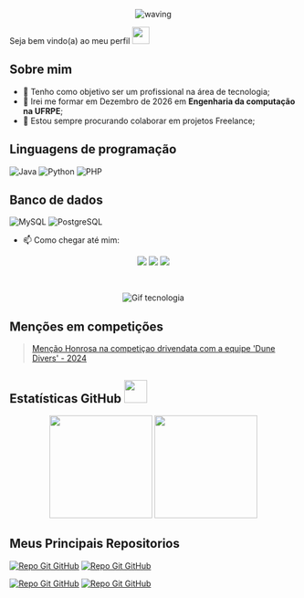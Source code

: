 <div align="center">

![waving](https://capsule-render.vercel.app/api?type=waving&height=200&text=Erick%20Jonathan&fontAlign=50&fontAlignY=40&color=0:2e2e2e,100:3cb371F&animation=twinkling&fontColor=1e74ff)

</div>
  
Seja bem vindo(a) ao meu perfil <img src="https://c.tenor.com/Wx9IEmZZXSoAAAAi/hi.gif" width=30>


## Sobre mim

- 🎯 Tenho como objetivo ser um profissional na área de tecnologia;
- 🌱 Irei me formar em Dezembro de 2026 em **Engenharia da computação na UFRPE**;
- 👯 Estou sempre procurando colaborar em projetos Freelance;

## Linguagens de programação
![Java](https://img.shields.io/badge/java-%23ED8B00.svg?style=for-the-badge&logo=openjdk&logoColor=white)
![Python](https://img.shields.io/badge/python-3670A0?style=for-the-badge&logo=python&logoColor=ffdd54)
![PHP](https://img.shields.io/badge/php-FFF?style=for-the-badge&logo=php&logoColor=4F5B93)

## Banco de dados
![MySQL](https://img.shields.io/badge/MySQL-000?style=for-the-badge&logo=mysql&logoColor=015F8B)
![PostgreSQL](https://img.shields.io/badge/PostgreSQL-000?style=for-the-badge&logo=PostgreSQL&logoColor==015F8B)



- 📫 Como chegar até mim: 

<div align="center">

  <a href="https://github.com/erickjonatthan" target="_blank"><img src="https://img.shields.io/badge/Github-1e74ff?style=for-the-badge&logo=github&logoColor=white"></a>
  <a href="https://instagram.com/erickjonatthan"><img src="https://img.shields.io/badge/-Instagram-1e74ff?style=for-the-badge&logo=instagram&logoColor=white"></a>
  <a href="https://www.linkedin.com/in/ericksantos"><img src="https://img.shields.io/badge/-LinkedIn-1e74ff?style=for-the-badge&logo=linkedin&logoColor=white"></a> 
  
</div> 

<br />

<div align="center">

![Gif tecnologia](https://blog.vindi.com.br/wp-content/uploads/2018/02/qual-futuro-do-pagamento.gif)

</div>

## Menções em competições

> [Menção Honrosa na competiçao drivendata com a equipe 'Dune Divers' - 2024](https://www.drivendata.org/competitions/256/)

## Estatísticas GitHub <img src="https://github.githubassets.com/images/mona-loading-dark.gif" height=40>

<div align="center">

  <img src="https://github-readme-stats.vercel.app/api?username=erickjonatthan&bg_color=2e2e2e&title_color=d0cccc&text_color=1e74ff&icon_color=1e74ff&border_color=d0cccc" height="180em"/>
  <img src="https://github-readme-stats.vercel.app/api/top-langs/?username=erickjonatthan&hide=jupyter%20notebook&layout=compact&langs_count=7&bg_color=2e2e2e&title_color=d0cccc&text_color=1e74ff&icon_color=1e74ff&border_color=d0cccc" height="180em"/>

</div>

## Meus Principais Repositorios

[![Repo Git GitHub](https://github-readme-stats.vercel.app/api/pin/?username=Erickjonatthan&repo=PaleBlueDot-DuneDivers&bg_color=000&border_color=30A3DC&show_icons=true&icon_color=30A3DC&title_color=1E74FF&text_color=FFF)](https://github.com/Erickjonatthan/PaleBlueDot-DuneDivers)
[![Repo Git GitHub](https://github-readme-stats.vercel.app/api/pin/?username=Erickjonatthan&repo=lembrete_remedio_server&bg_color=000&border_color=30A3DC&show_icons=true&icon_color=30A3DC&title_color=1E74FF&text_color=FFF)](https://github.com/Erickjonatthan/lembrete_remedio_server)

[![Repo Git GitHub](https://github-readme-stats.vercel.app/api/pin/?username=Erickjonatthan&repo=certification_nlw&bg_color=000&border_color=30A3DC&show_icons=true&icon_color=30A3DC&title_color=1E74FF&text_color=FFF)](https://github.com/Erickjonatthan/certification_nlw)
[![Repo Git GitHub](https://github-readme-stats.vercel.app/api/pin/?username=Erickjonatthan&repo=Werewolf-Mystery&bg_color=000&border_color=30A3DC&show_icons=true&icon_color=30A3DC&title_color=1E74FF&text_color=FFF)](https://github.com/Erickjonatthan/Werewolf-Mystery)

